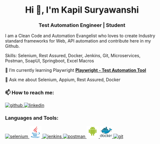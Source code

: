 <h1 align="center">Hi 👋, I'm Kapil Suryawanshi</h1>
<h3 align="center">Test Automation Engineer  | Student </h3>

I am a Clean Code and Automation Evangelist who loves to create Industry standard frameworks for Web, API automation and contribute here in my Github.

Skills: Selenium, Rest Assured, Docker, Jenkins, Git, Microservices, Postman, SoapUI, Springboot, Excel Macros


🌱 I’m currently learning Playwright <a href ="https://www.youtube.com/watch?v=N6VdiuF9j1M">
								<b> Playwright - Test Automation Tool  </b> </a>

💬 Ask me about Selenium, Appium, Rest Assured, Docker

<h3 align="left">📫 How to reach me:</h3>

<p align="left"> <a href="https://github.com/ksuryawa" target="_blank" rel="noreferrer"> <img src="https://cdn.jsdelivr.net/npm/simple-icons@3.0.1/icons/github.svg" alt="github" width="40" height="40"/> </a> <a href="https://www.linkedin.com/in/kapil-suryawanshi-9b75753b/" target="_blank" rel="noreferrer"> <img src="https://cdn.jsdelivr.net/npm/simple-icons@3.0.1/icons/linkedin.svg" alt="linkedin" width="40" height="40"/> </a> </p>

<h3 align="left">Languages and Tools:</h3>
<p align="left"> <a href="https://www.selenium.dev" target="_blank" rel="noreferrer"> <img src="https://raw.githubusercontent.com/detain/svg-logos/780f25886640cef088af994181646db2f6b1a3f8/svg/selenium-logo.svg" alt="selenium" width="40" height="40"/> </a> <a href="https://www.java.com" target="_blank" rel="noreferrer"> <img src="https://raw.githubusercontent.com/devicons/devicon/master/icons/java/java-original.svg" alt="java" width="40" height="40"/> </a> <a href="https://www.jenkins.io" target="_blank" rel="noreferrer"> <img src="https://www.vectorlogo.zone/logos/jenkins/jenkins-icon.svg" alt="jenkins" width="40" height="40"/> </a> <a href="https://postman.com" target="_blank" rel="noreferrer"> <img src="https://www.vectorlogo.zone/logos/getpostman/getpostman-icon.svg" alt="postman" width="40" height="40"/> </a>
 <a href="https://developer.android.com" target="_blank" rel="noreferrer"> <img src="https://raw.githubusercontent.com/devicons/devicon/master/icons/android/android-original-wordmark.svg" alt="android" width="40" height="40"/> </a> <a href="https://www.docker.com/" target="_blank" rel="noreferrer"> <img src="https://raw.githubusercontent.com/devicons/devicon/master/icons/docker/docker-original-wordmark.svg" alt="docker" width="40" height="40"/> </a> <a href="https://git-scm.com/" target="_blank" rel="noreferrer"> <img src="https://www.vectorlogo.zone/logos/git-scm/git-scm-icon.svg" alt="git" width="40" height="40"/> </a> </p>
